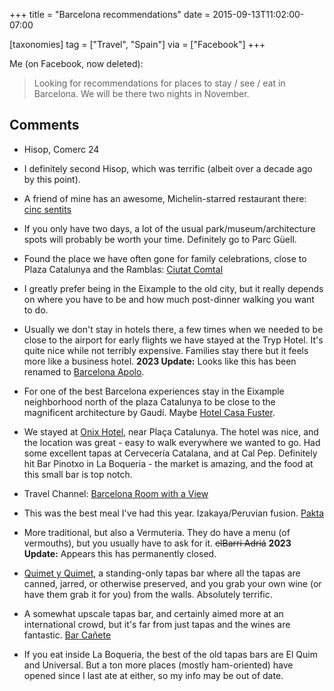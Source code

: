 +++
title = "Barcelona recommendations"
date = 2015-09-13T11:02:00-07:00

[taxonomies]
tag = ["Travel", "Spain"]
via = ["Facebook"]
+++

Me (on Facebook, now deleted):

> Looking for recommendations for places to stay / see / eat in Barcelona. We will be there two nights in November.

<!-- more -->

## Comments

* Hisop, Comerc 24

* I definitely second Hisop, which was terrific (albeit over a decade ago by this point).

* A friend of mine has an awesome, Michelin-starred restaurant there: [cinc sentits](https://www.cincsentits.com)

* If you only have two days, a lot of the usual park/museum/architecture spots will probably be worth your time. Definitely go to Parc Güell.

* Found the place we have often gone for family celebrations, close to Plaza Catalunya and the Ramblas: [Ciutat Comtal](https://www.yelp.com/biz/ciutat-comtal-barcelona-3)

* I greatly prefer being in the Eixample to the old city, but it really depends on where you have to be and how much post-dinner walking you want to do.

* Usually we don't stay in hotels there, a few times when we needed to be close to the airport for early flights we have stayed at the Tryp Hotel. It's quite nice while not terribly expensive. Families stay there but it feels more like a business hotel. **2023 Update:** Looks like this has been renamed to [Barcelona Apolo](https://www.melia.com/en/hotels/spain/barcelona/innside-barcelona-apolo?ectrans=1&utm_campaign=businessadvantage_ficha&utm_medium=textlink&utm_content=0804&utm_source=tripadvisor&refid=9afda3f4-cd32-4761-a02f-c0911ab8270f).

* For one of the best Barcelona experiences stay in the Eixample neighborhood north of the plaza Catalunya to be close to the magnificent architecture by Gaudí. Maybe [Hotel Casa Fuster](https://www.hotelcasafuster.com/en/).

* We stayed at [Onix Hotel](https://onixhotels.com/en/onixrambla/), near Plaça Catalunya. The hotel was nice, and the location was great - easy to walk everywhere we wanted to go. Had some excellent tapas at Cervecería Catalana, and at Cal Pep. Definitely hit Bar Pinotxo in La Boqueria - the market is amazing, and the food at this small bar is top notch.

* Travel Channel: [Barcelona Room with a View](https://www.travelchannel.com/videos/barcelona-room-with-a-view-0140316?fbclid=IwAR0g_tVB6Uv9_04qLln-1C2LLtfzROCJT6cCq4AWNc40pK5fxxrNpxtnNNs)

* This was the best meal I've had this year. Izakaya/Peruvian fusion. [Pakta](https://www.pakta.es)

* More traditional, but also a Vermuteria. They do have a menu (of vermouths), but you usually have to ask for it. ~~elBarri Adriá~~ **2023 Update:** Appears this has permanently closed.

* [Quimet y Quimet](https://quimetiquimet.com/en/), a standing-only tapas bar where all the tapas are canned, jarred, or otherwise preserved, and you grab your own wine (or have them grab it for you) from the walls. Absolutely terrific.

* A somewhat upscale tapas bar, and certainly aimed more at an international crowd, but it's far from just tapas and the wines are fantastic. [Bar Cañete](https://www.barcanete.com/en/)

* If you eat inside La Boqueria, the best of the old tapas bars are El Quim and Universal. But a ton more places (mostly ham-oriented) have opened since I last ate at either, so my info may be out of date.
